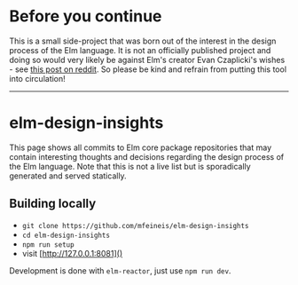 Before you continue
===================

This is a small side-project that was born out of the interest in
the design process of the Elm language. It is not an officially 
published project and doing so would very likely be against Elm's
creator Evan Czaplicki's wishes - see 
[this post on reddit](https://www.reddit.com/r/elm/comments/71bp2o/comment/dn9rygg).
So please be kind and refrain from putting this tool into
circulation!


* * *


elm-design-insights
===================

This page shows all commits to Elm core package repositories
that may contain interesting thoughts and decisions regarding the
design process of the Elm language. Note that this is not a live
list but is sporadically generated and served statically.

Building locally
----------------
* `git clone https://github.com/mfeineis/elm-design-insights`
* `cd elm-design-insights`
* `npm run setup`
* visit [http://127.0.0.1:8081]()

Development is done with `elm-reactor`, just use `npm run dev`.
